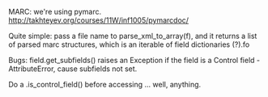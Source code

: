 

MARC:
we're using pymarc.
http://takhteyev.org/courses/11W/inf1005/pymarcdoc/

Quite simple: pass a file name to parse_xml_to_array(f), and it returns a list of parsed marc structures, which is an iterable of field dictionaries (?).fo

Bugs:
field.get_subfields() raises an Exception if the field is a Control field
    - AttributeError, cause subfields not set.

Do a .is_control_field() before accessing ... well, anything.
